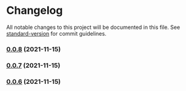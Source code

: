 # Changelog

All notable changes to this project will be documented in this file. See [standard-version](https://github.com/conventional-changelog/standard-version) for commit guidelines.

### [0.0.8](https://github.com/sweatpotato13/etherscan-ts/compare/v0.0.7...v0.0.8) (2021-11-15)

### [0.0.7](https://github.com/sweatpotato13/etherscan-ts/compare/v0.0.6...v0.0.7) (2021-11-15)

### [0.0.6](https://github.com/sweatpotato13/etherscan-ts/compare/v0.0.5...v0.0.6) (2021-11-15)
